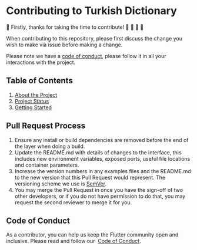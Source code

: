 # Contributing to Turkish Dictionary
:raised_hands: Firstly, thanks for taking the time to contribute! :raised_hands: :clap: :tada: :rocket:

When contributing to this repository, please first discuss the change you wish to make via issue before making a change.

Please note we have a [code of conduct](#code-of-conduct), please follow it in all your interactions with the project.

## Table of Contents
1. [About the Project](#about-the-project)
1. [Project Status](#project-status)
1. [Getting Started](#getting-started)

## Pull Request Process

1. Ensure any install or build dependencies are removed before the end of the layer when doing a
   build.
2. Update the README.md with details of changes to the interface, this includes new environment
   variables, exposed ports, useful file locations and container parameters.
3. Increase the version numbers in any examples files and the README.md to the new version that this
   Pull Request would represent. The versioning scheme we use is [SemVer](http://semver.org/).
4. You may merge the Pull Request in once you have the sign-off of two other developers, or if you
   do not have permission to do that, you may request the second reviewer to merge it for you.

## Code of Conduct
As a contributor, you can help us keep the Flutter community open and inclusive. Please read and follow our  [Code of Conduct](CODE_OF_CONDUCT.md).

